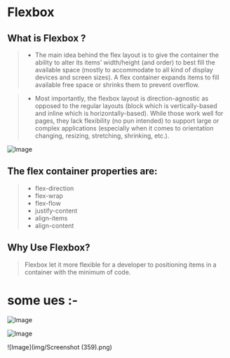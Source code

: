 # Flexbox
## What is Flexbox ?
> - The main idea behind the flex layout is to give the container the ability to alter its items’ width/height (and order) to best fill the available space (mostly to accommodate to all kind of display devices and screen sizes). A flex container expands items to fill available free space or shrinks them to prevent overflow.

> - Most importantly, the flexbox layout is direction-agnostic as opposed to the regular layouts (block which is vertically-based and inline which is horizontally-based). While those work well for pages, they lack flexibility (no pun intended) to support large or complex applications (especially when it comes to orientation changing, resizing, stretching, shrinking, etc.).

![Image](https://oracle-patches.com/images/2019/11/09/flexbox-css_large.jpg)

## The flex container properties are:

> - flex-direction
> - flex-wrap
> - flex-flow
> - justify-content
> - align-items
> - align-content


## Why Use Flexbox?
>  Flexbox let it more flexible for a developer to positioning items in a container with the minimum of code.
 # some ues :-
![Image](https://css-tricks.com/wp-content/uploads/2018/10/justify-content.svg)

![Image](https://css-tricks.com/wp-content/uploads/2018/10/align-self.svg)

![Image](img/Screenshot (359).png)
